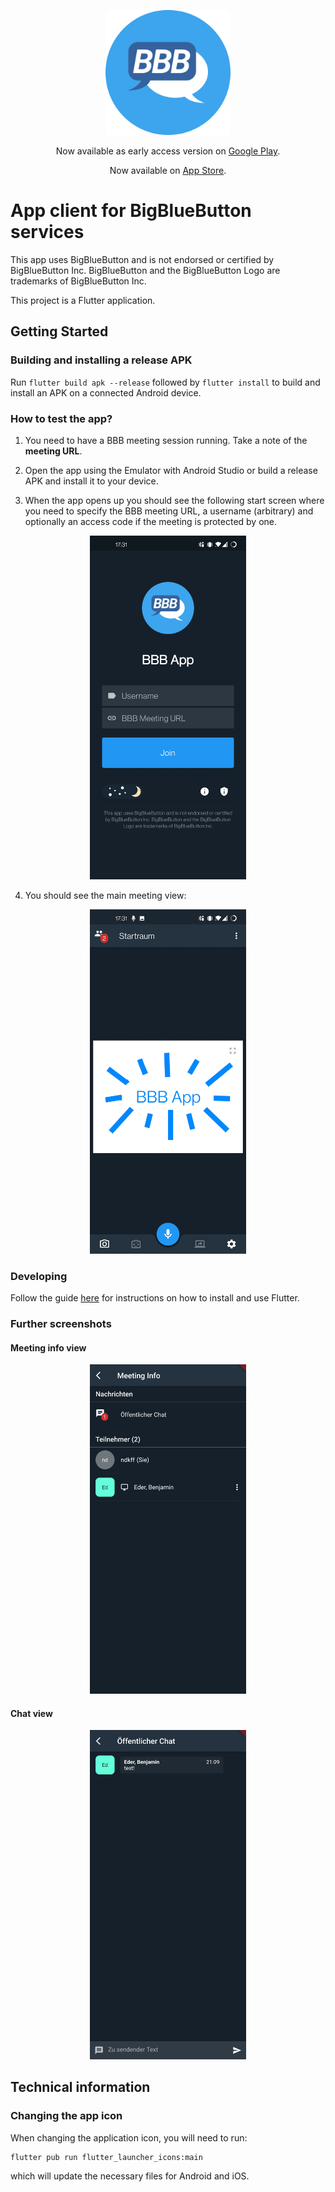 <p align="center">
    <img src="assets/icon/icon.png" width="200">
</p>

<p align="center">
    Now available as early access version on <a href="https://play.google.com/store/apps/details?id=edu.hm.cs.tape.bbb_app">Google Play</a>.
</p>

<p align="center">
    Now available on <a href="https://apps.apple.com/de/app/bbb-app/id1548489267">App Store</a>.
</p>


# App client for BigBlueButton services

This app uses BigBlueButton and is not endorsed or certified by BigBlueButton Inc. BigBlueButton and the BigBlueButton Logo are trademarks of BigBlueButton Inc.

This project is a Flutter application.

## Getting Started

### Building and installing a release APK

Run `flutter build apk --release` followed by `flutter install` to build and install an APK on a connected Android device.

### How to test the app?

1. You need to have a BBB meeting session running.
Take a note of the **meeting URL**.

2. Open the app using the Emulator with Android Studio or build a release APK and install it to your device.

3. When the app opens up you should see the following start screen where you need to specify the BBB meeting URL, a username (arbitrary) and optionally an access code if the meeting is protected by one.

<p align="center">
    <img src="docs/res/screenshots/start_screen.jpg" width="250">
</p>

4. You should see the main meeting view:

<p align="center">
    <img src="docs/res/screenshots/main.jpg" width="250">
</p>

### Developing

Follow the guide [here](https://flutter.dev/docs/get-started/) for instructions on how to install and use Flutter.

### Further screenshots

#### Meeting info view

<p align="center">
    <img src="docs/res/screenshots/meeting_info.jpg" width="250">
</p>

#### Chat view

<p align="center">
    <img src="docs/res/screenshots/chat.jpg" width="250">
</p>


## Technical information

### Changing the app icon

When changing the application icon, you will need to run:

```
flutter pub run flutter_launcher_icons:main
```

which will update the necessary files for Android and iOS.
